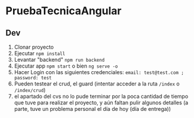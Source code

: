 # PruebaTecnicaAngular

## Dev

1. Clonar proyecto
2. Ejecutar `npm install`
3. Levantar "backend" `npm run backend`
4. Ejecutar app `npm start` o bien `ng serve -o`
5. Hacer Login con las siguientes credenciales: `email: test@test.com ; password: test`
6. Pueden testear el crud, el guard (intentar acceder a la ruta `/index` o `/index/crud`)
7. el apartado del cvs no lo pude terminar por la poca cantidad de tiempo que tuve para realizar el proyecto, y aún faltan pulir algunos detalles (a parte, tuve un problema personal el día de hoy (día de entrega))
